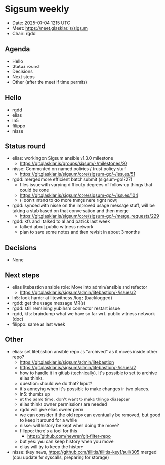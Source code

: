 # Sigsum weekly

- Date: 2025-03-04 1215 UTC
- Meet: https://meet.glasklar.is/sigsum
- Chair: rgdd

## Agenda

- Hello
- Status round
- Decisions
- Next steps
- Other (after the meet if time permits)

## Hello

- rgdd
- elias
- ln5
- filippo
- nisse

## Status round

- elias: working on Sigsum ansible v1.3.0 milestone
  - https://git.glasklar.is/groups/sigsum/-/milestones/20
- nisse: Commented on named policies / trust policy stuff
  - https://git.glasklar.is/sigsum/core/sigsum-go/-/issues/51
- rgdd: merged more efficient batch submit (sigsum-go!227)
  - files issue with varying difficulty degrees of follow-up things that could
    be done
  - https://git.glasklar.is/sigsum/core/sigsum-go/-/issues/104
  - (i don't intend to do more things here right now)
- rgdd: synced with nisse on the improved usage message stuff, will be taking a
  stab based on that conversation and then merge
  - https://git.glasklar.is/sigsum/core/sigsum-go/-/merge_requests/229
- rgdd: kfs and i talked to al and patrick last week
  - talked about public witness network
  - plan to save some notes and then revisit in about 3 months

## Decisions

- None

## Next steps

- elias litebastion ansible role: Move into admin/ansible and refactor
  - https://git.glasklar.is/sigsum/admin/litebastion/-/issues/2
- ln5: look harder at litewitness /logz (backlogged)
- rgdd: get the usage message MR(s)
- rgdd: still remaining yubihsm connector restart issue
- rgdd, kfs: braindump what we have so far wrt. public witness network (doc)
- filippo: same as last week

## Other

- elias: set litebastion ansible repo as "archived" as it moves inside other
  repo?
  - https://git.glasklar.is/sigsum/admin/litebastion
  - https://git.glasklar.is/sigsum/admin/litebastion/-/issues/2
  - how to handle it in gitlab (technically). It's possible to set to archive
    elias thinks.
  - question: should we do that? Input?
  - it's annoying when it's possible to make changes in two places.
  - ln5: thumbs up
  - at the same time: don't want to make things dissapear
  - elias thinks owner permissions are needed
  - rgdd will give elias owner perm
  - we can consider if the old repo can eventually be removed, but good to keep
    it around for a while
  - nisse: will history be kept when doing the move?
  - filippo: there's a tool for this
    - https://github.com/newren/git-filter-repo
  - but yes: you can keep history when you move
  - elias will try to keep the history
- nisse: tkey news, https://github.com/tillitis/tillitis-key1/pull/305 merged
  (cpu update for syscalls, preparing for storage)
